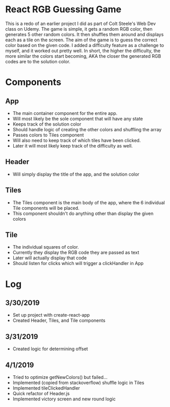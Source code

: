 # React RGB Guessing Game

This is a redo of an earlier project I did as part of Colt Steele's Web Dev class on Udemy. The game is simple, it gets a random RGB color, then generates 5 other random colors. It then shuffles them around and displays each as a tile on the screen. The aim of the game is to guess the correct color based on the given code. I added a difficulty feature as a challenge to myself, and it worked out pretty well. In short, the higher the difficulty, the more similar the colors start becoming, AKA the closer the generated RGB codes are to the solution color. 

# Components

## App
+ The main container component for the entire app. 
+ Will most likely be the sole component that will have any state
+ Keeps track of the solution color
+ Should handle logic of creating the other colors and shuffling the array
+ Passes colors to Tiles component
+ Will also need to keep track of which tiles have been clicked. 
+ Later it will most likely keep track of the difficulty as well.

## Header
+ Will simply display the title of the app, and the solution color

## Tiles
+ The Tiles component is the main body of the app, where the 6 individual Tile components will be placed. 
+ This component shouldn't do anything other than display the given colors 

## Tile 
+ The individual squares of color. 
+ Currently they display the RGB code they are passed as text
+ Later will actually display that code 
+ Should listen for clicks which will trigger a clickHandler in App



# Log

## 3/30/2019
+ Set up project with create-react-app
+ Created Header, Tiles, and Tile components 

## 3/31/2019
+ Created logic for determining offset

## 4/1/2019
+ Tried to optimize getNewColors() but failed...
+ Implemented (copied from stackoverflow) shuffle logic in Tiles
+ Implemented tileClickedHandler
+ Quick refactor of Header.js
+ Implemented victory screen and new round logic